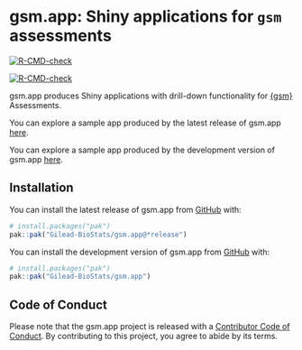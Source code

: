 
<!-- README.md is generated from README.Rmd. Please edit that file -->

# gsm.app: Shiny applications for `gsm` assessments

<!-- badges: start -->

<div class="pkgdown-release">

[![R-CMD-check](https://github.com/Gilead-BioStats/gsm.app/actions/workflows/R-CMD-check.yaml/badge.svg)](https://github.com/Gilead-BioStats/gsm.app/actions/workflows/R-CMD-check.yaml)

</div>

<div class="pkgdown-devel">

[![R-CMD-check](https://github.com/Gilead-BioStats/gsm.app/actions/workflows/R-CMD-check-dev.yaml/badge.svg)](https://github.com/Gilead-BioStats/gsm.app/actions/workflows/R-CMD-check-dev.yaml)

</div>

<!-- badges: end -->

gsm.app produces Shiny applications with drill-down functionality for
[{gsm}](https://github.com/Gilead-BioStats/gsm) Assessments.

<div class="pkgdown-release">

You can explore a sample app produced by the latest release of gsm.app
[here](https://openrbqm.shinyapps.io/gsm-app).

</div>

<div class="pkgdown-devel">

You can explore a sample app produced by the development version of
gsm.app [here](https://openrbqm.shinyapps.io/gsm-app-dev).

</div>

## Installation

<div class="pkgdown-release">

You can install the latest release of gsm.app from
[GitHub](https://github.com/) with:

``` r
# install.packages("pak")
pak::pak("Gilead-BioStats/gsm.app@*release⁠")
```

</div>

<div class="pkgdown-devel">

You can install the development version of gsm.app from
[GitHub](https://github.com/) with:

``` r
# install.packages("pak")
pak::pak("Gilead-BioStats/gsm.app")
```

</div>

## Code of Conduct

Please note that the gsm.app project is released with a [Contributor
Code of
Conduct](https://gilead-biostats.github.io/gsm.app/CODE_OF_CONDUCT.html).
By contributing to this project, you agree to abide by its terms.
